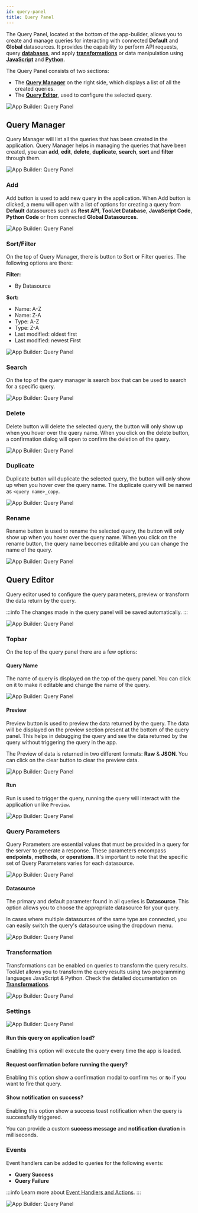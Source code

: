 ```yaml
---
id: query-panel
title: Query Panel
---
```


The Query Panel, located at the bottom of the app-builder, allows you to create and manage queries for interacting with connected **Default** and **Global** datasources. It provides the capability to perform API requests, query **[databases](/docs/data-sources/overview)**, and apply **[transformations](/docs/tutorial/transformations)** or data manipulation using **[JavaScript](/docs/data-sources/run-js)** and **[Python](/docs/data-sources/run-py)**.

The Query Panel consists of two sections:
- The **[Query Manager](#query-manager)** on the right side, which displays a list of all the created queries.
- The **[Query Editor](#query-editor)**, used to configure the selected query.

<div style={{textAlign: 'center'}}>

<img className="screenshot-full" src="/img/v2-beta/app-builder/querypanel/newui2/querypanel.png" alt="App Builder: Query Panel"/>

</div>

## Query Manager

Query Manager will list all the queries that has been created in the application. Query Manager helps in managing the queries that have been created, you can **add**, **edit**, **delete**, **duplicate**, **search**, **sort** and **filter** through them.

<div style={{textAlign: 'center'}}>

<img className="screenshot-full" src="/img/v2-beta/app-builder/querypanel/newui2/querymanager.png" alt="App Builder: Query Panel"/>

</div>

### Add

Add button is used to add new query in the application. When Add button is clicked, a menu will open with a list of options for creating a query from **Default** datasources such as **Rest API**, **ToolJet Database**, **JavaScript Code**, **Python Code** or from connected **Global Datasources**.

<div style={{textAlign: 'center'}}>

<img className="screenshot-full" src="/img/v2-beta/app-builder/querypanel/newui2/addquery.gif" alt="App Builder: Query Panel"/>

</div>

### Sort/Filter

On the top of Query Manager, there is button to Sort or Filter queries. The following options are there:

**Filter:**
- By Datasource

**Sort:**
- Name: A-Z
- Name: Z-A
- Type: A-Z
- Type: Z-A
- Last modified: oldest first
- Last modified: newest First

<div style={{textAlign: 'center'}}>

<img className="screenshot-full" src="/img/v2-beta/app-builder/querypanel/newui2/sortfilter.gif" alt="App Builder: Query Panel"/>

</div>

### Search 

On the top of the query manager is search box that can be used to search for a specific query.

<div style={{textAlign: 'center'}}>

<img className="screenshot-full" src="/img/v2-beta/app-builder/querypanel/newui2/search.gif" alt="App Builder: Query Panel"/>

</div>

### Delete

Delete button will delete the selected query, the button will only show up when you hover over the query name. When you click on the delete button, a confirmation dialog will open to confirm the deletion of the query.

<div style={{textAlign: 'center'}}>

<img className="screenshot-full" src="/img/v2-beta/app-builder/querypanel/newui2/delete.png" alt="App Builder: Query Panel"/>

</div>

### Duplicate

Duplicate button will duplicate the selected query, the button will only show up when you hover over the query name. The duplicate query will be named as `<query name>_copy`.

<div style={{textAlign: 'center'}}>

<img className="screenshot-full" src="/img/v2-beta/app-builder/querypanel/newui2/duplicate.png" alt="App Builder: Query Panel"/>

</div>

### Rename

Rename button is used to rename the selected query, the button will only show up when you hover over the query name. When you click on the rename button, the query name becomes editable and you can change the name of the query.

<div style={{textAlign: 'center'}}>

<img className="screenshot-full" src="/img/v2-beta/app-builder/querypanel/newui2/rename.png" alt="App Builder: Query Panel"/>

</div>

## Query Editor

Query editor used to configure the query parameters, preview or transform the data return by the query.

:::info
The changes made in the query panel will be saved automatically.
:::

<div style={{textAlign: 'center'}}>

<img className="screenshot-full" src="/img/v2-beta/app-builder/querypanel/newui2/editor.png" alt="App Builder: Query Panel"/>

</div>

### Topbar

On the top of the query panel there are a few options:

#### Query Name

The name of query is displayed on the top of the query panel. You can click on it to make it editable and change the name of the query.

<div style={{textAlign: 'center'}}>

<img className="screenshot-full" src="/img/v2-beta/app-builder/querypanel/newui2/renameeditor.gif" alt="App Builder: Query Panel"/>

</div>

#### Preview

Preview button is used to preview the data returned by the query. The data will be displayed on the preview section present at the bottom of the query panel. This helps in debugging the query and see the data returned by the query without triggering the query in the app.

The Preview of data is returned in two different formats: **Raw** & **JSON**. You can click on the clear button to clear the preview data.

<div style={{textAlign: 'center'}}>

<img className="screenshot-full" src="/img/v2-beta/app-builder/querypanel/newui2/preview.gif" alt="App Builder: Query Panel"/>

</div>

#### Run

Run is used to trigger the query, running the query will interact with the application unlike `Preview`.

<div style={{textAlign: 'center'}}>

<img className="screenshot-full" src="/img/v2-beta/app-builder/querypanel/newui2/run.gif" alt="App Builder: Query Panel"/>

</div>

### Query Parameters

Query Parameters are essential values that must be provided in a query for the server to generate a response. These parameters encompass **endpoints**, **methods**, or **operations**. It's important to note that the specific set of Query Parameters varies for each datasource.

<div style={{textAlign: 'center'}}>

<img className="screenshot-full" src="/img/v2-beta/app-builder/querypanel/newui2/params.png" alt="App Builder: Query Panel"/>

</div>

#### Datasource

The primary and default parameter found in all queries is **Datasource**. This option allows you to choose the appropriate datasource for your query.

In cases where multiple datasources of the same type are connected, you can easily switch the query's datasource using the dropdown menu.

<div style={{textAlign: 'center'}}>

<img className="screenshot-full" src="/img/v2-beta/app-builder/querypanel/newui2/switch.png" alt="App Builder: Query Panel"/>

</div>

### Transformation

Transformations can be enabled on queries to transform the query results. ToolJet allows you to transform the query results using two programming languages JavaScript & Python. Check the detailed documentation on **[Transformations](/docs/tutorial/transformations)**.

<div style={{textAlign: 'center'}}>

<img className="screenshot-full" src="/img/v2-beta/app-builder/querypanel/newui2/transform.gif" alt="App Builder: Query Panel"/>

</div>

### Settings

<div style={{textAlign: 'center'}}>

<img className="screenshot-full" src="/img/v2-beta/app-builder/querypanel/newui2/settings.png" alt="App Builder: Query Panel"/>

</div>

#### Run this query on application load?

Enabling this option will execute the query every time the app is loaded.

#### Request confirmation before running the query?

Enabling this option show a confirmation modal to confirm `Yes` or `No` if you want to fire that query.

#### Show notification on success?

Enabling this option show a success toast notification when the query is successfully triggered.

You can provide a custom **success message** and **notification duration** in milliseconds.

### Events

Event handlers can be added to queries for the following events:

- **Query Success**
- **Query Failure**

:::info
Learn more about [Event Handlers and Actions](/docs/widgets/overview#component-event-handlers).
:::

<div style={{textAlign: 'center'}}>

<img className="screenshot-full" src="/img/v2-beta/app-builder/querypanel/newui2/events.png" alt="App Builder: Query Panel"/>

</div>